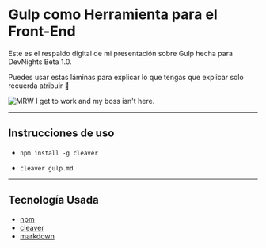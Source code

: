 # Gulp como Herramienta para el Front-End
Este es el respaldo digital de mi presentación sobre Gulp hecha para DevNights Beta 1.0.

Puedes usar estas láminas para explicar lo que tengas que explicar solo recuerda atribuir 🍺

![MRW I get to work and my boss isn't here.](http://i.imgur.com/bQegBtS.gif)

---

## Instrucciones de uso
- `npm install -g cleaver`

- `cleaver gulp.md`

---

## Tecnología Usada
- [npm](https://www.npmjs.com/)
- [cleaver](http://jdan.github.io/cleaver)
- [markdown](https://daringfireball.net/projects/markdown/)
